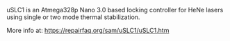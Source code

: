 uSLC1 is an Atmega328p Nano 3.0 based locking controller for HeNe lasers using single or two mode thermal stabilization.

More info at: https://repairfaq.org/sam/uSLC1/uSLC1.htm
